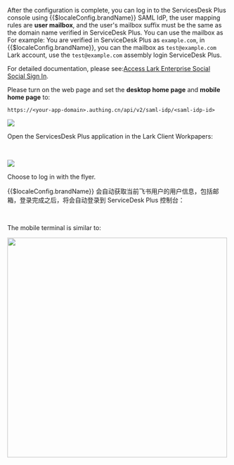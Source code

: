 <IntegrationDetailCard title="Overview">

After the configuration is complete, you can log in to the ServicesDesk Plus console using {{$localeConfig.brandName}} SAML IdP, the user mapping rules are **user mailbox**, and the user's mailbox suffix must be the same as the domain name verified in ServiceDesk Plus.
You can use the mailbox as
For example: You are verified in ServiceDesk Plus as `example.com`, in {{$localeConfig.brandName}}, you can the mailbox as `test@example.com` Lark account, use the `test@example.com` assembly login ServiceDesk Plus.

</IntegrationDetailCard>

<IntegrationDetailCard title="Configuring internal logins within Lark">

For detailed documentation, please see:[Access Lark Enterprise Social Social Sign In](/en/connections/lark-internal/).

Please turn on the web page and set the **desktop home page** and **mobile home page** to:

```
https://<your-app-domain>.authing.cn/api/v2/saml-idp/<saml-idp-id>
```

![](~@imagesZhCn/integration/servicedesk/4-1.png)

</IntegrationDetailCard>

<IntegrationDetailCard title="Log in to the ServiceDesk Plus application within the Lark client">

Open the ServicesDesk Plus application in the Lark Client Workpapers:

<br />

![](~@imagesZhCn/integration/servicedesk/4-2.png)

Choose to log in with the flyer.

{{$localeConfig.brandName}} 会自动获取当前飞书用户的用户信息，包括邮箱，登录完成之后，将会自动登录到 ServiceDesk Plus 控制台：

<br />

The mobile terminal is similar to:

<img src="~@imagesZhCn/integration/servicedesk/4-5.jpeg" height="500px">

</IntegrationDetailCard>
